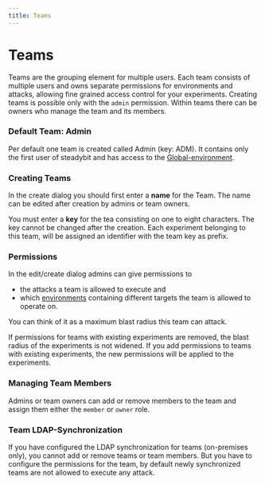 ```yaml
---
title: Teams
---
```


# Teams

Teams are the grouping element for multiple users. Each team consists of multiple users and owns separate permissions for environments and attacks, allowing fine grained access control for your experiments. Creating teams is possible only with the `admin` permission. Within teams there can be owners who manage the team and its members.

### Default Team: Admin

Per default one team is created called Admin (key: ADM). It contains only the first user of steadybit and has access to the [Global-environment](../../content/install-configure/50-set-up-environments/).

### Creating Teams

In the create dialog you should first enter a **name** for the Team. The name can be edited after creation by admins or team owners.

You must enter a **key** for the tea consisting on one to eight characters. The key cannot be changed after the creation. Each experiment belonging to this team, will be assigned an identifier with the team key as prefix.

### Permissions

In the edit/create dialog admins can give permissions to

* the attacks a team is allowed to execute and
* which [environments](../../content/install-configure/50-set-up-environments/) containing different targets the team is allowed to operate on.

You can think of it as a maximum blast radius this team can attack.

If permissions for teams with existing experiments are removed, the blast radius of the experiments is not widened. If you add permissions to teams with existing experiments, the new permissions will be applied to the experiments.

### Managing Team Members

Admins or team owners can add or remove members to the team and assign them either the `member` or `owner` role.

### Team LDAP-Synchronization

If you have configured the LDAP synchronization for teams (on-premises only), you cannot add or remove teams or team members. But you have to configure the permissions for the team, by default newly synchronized teams are not allowed to execute any attack.
